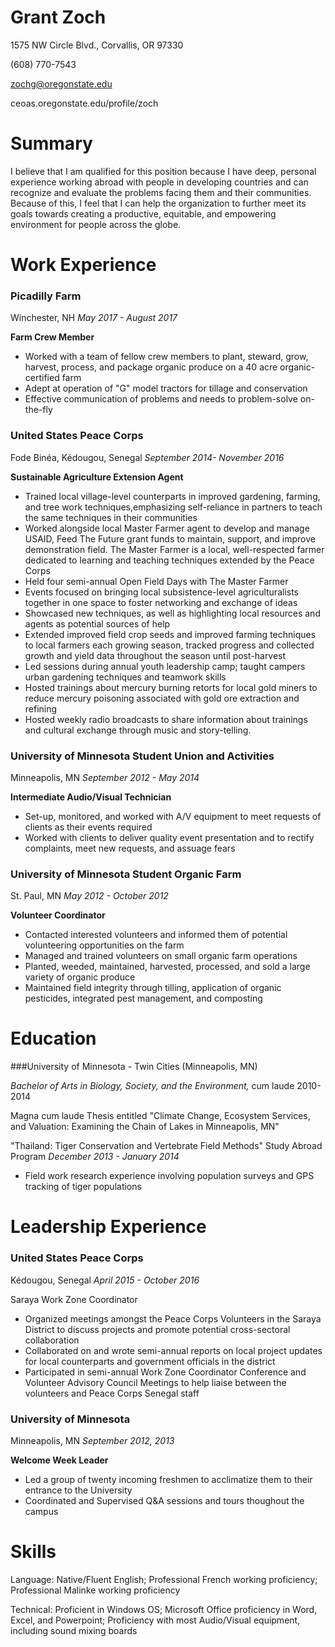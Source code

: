 # Grant Zoch

1575 NW Circle Blvd., Corvallis, OR 97330

(608) 770-7543

zochg@oregonstate.edu

ceoas.oregonstate.edu/profile/zoch

# Summary

I believe that I am qualified for this position because I have deep, personal experience working abroad with people in developing countries and can recognize and evaluate the problems facing them and their communities. Because of this, I feel that I can help the organization to further meet its goals towards creating a productive, equitable, and empowering environment for people across the globe.

# Work Experience

### Picadilly Farm	

Winchester, NH _May 2017 - August 2017_

__Farm Crew Member__ 

* Worked with a team of fellow crew members to plant, steward, grow, harvest, process, and package organic produce on a 40 acre organic-certified farm
* Adept at operation of "G" model tractors for tillage and conservation
* Effective communication of problems and needs to problem-solve on-the-fly



### United States Peace Corps 

Fode Binéa, Kédougou, Senegal _September 2014- November 2016_

__Sustainable Agriculture Extension Agent__                                      			  

* Trained local village-level counterparts in improved gardening, farming, and tree work techniques,emphasizing self-reliance in partners to teach the same techniques in their communities
*  Worked alongside local Master Farmer agent to develop and manage USAID, Feed The Future grant funds to maintain, support, and improve demonstration field. The Master Farmer is a local, well-respected farmer dedicated to learning and teaching techniques extended by the Peace Corps
*  Held four semi-annual Open Field Days with The Master Farmer
  *  Events focused on bringing local subsistence-level agriculturalists together in one space to foster networking and exchange of ideas 
  * Showcased new techniques, as well as highlighting local resources and agents as potential sources of help
*   Extended improved field crop seeds and improved farming techniques to local farmers each growing season, tracked progress and collected growth and yield data throughout the season until post-harvest
* Led sessions during annual youth leadership camp; taught campers urban gardening techniques and teamwork skills
* Hosted trainings about mercury burning retorts for local gold miners to reduce mercury poisoning associated with gold ore extraction and refining
* Hosted weekly radio broadcasts to share information about trainings and cultural exchange through music and story-telling.



### University of Minnesota Student Union and Activities                                                                   

Minneapolis, MN _September 2012 - May 2014_ 

**Intermediate Audio/Visual Technician**                                                                          

* Set-up, monitored, and worked with A/V equipment to meet requests of clients as their events required
* Worked with clients to deliver quality event presentation and to rectify complaints, meet new requests, and assuage fears



### University of Minnesota Student Organic Farm   

St. Paul, MN _May 2012 - October 2012_ 

**Volunteer Coordinator**                                                                                              

* Contacted interested volunteers and informed them of potential volunteering opportunities on the farm
* Managed and trained volunteers on small organic farm operations
*  Planted, weeded, maintained, harvested, processed, and sold a large variety of organic produce
* Maintained field integrity through tilling, application of organic pesticides, integrated pest management, and composting



# Education

###University of Minnesota - Twin Cities (Minneapolis, MN)

_Bachelor of Arts in Biology, Society, and the Environment,_ cum laude									2010-2014

Magna cum laude Thesis entitled "Climate Change, Ecosystem Services, and Valuation: Examining the Chain of Lakes in Minneapolis, MN"

"Thailand: Tiger Conservation and Vertebrate Field Methods" Study Abroad Program            		 _December 2013 - January 2014_  																			

* Field work research experience involving population surveys and GPS tracking of tiger populations



# Leadership Experience

### United States Peace Corps												 

Kédougou, Senegal _April 2015 - October 2016_

Saraya Work Zone Coordinator

* Organized meetings amongst the Peace Corps Volunteers in the Saraya District to discuss projects and promote potential cross-sectoral collaboration
* Collaborated on and wrote semi-annual reports on local project updates for local counterparts and government officials in the district
* Participated in semi-annual Work Zone Coordinator Conference and Volunteer Advisory Council Meetings to help liaise between the volunteers and Peace Corps Senegal staff



### University of Minnesota

Minneapolis, MN _September 2012, 2013_

__Welcome Week Leader__

* Led a group of twenty incoming freshmen to acclimatize them to their entrance to the University
* Coordinated and Supervised Q&A sessions and tours thoughout the campus



# Skills

Language: Native/Fluent English; Professional French working proficiency; Professional Malinke working proficiency

Technical: Proficient in Windows OS; Microsoft Office proficiency in Word, Excel, and Powerpoint; Proficiency with most Audio/Visual equipment, including sound mixing boards